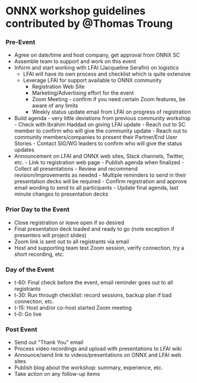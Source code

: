 # ONNX workshop guidelines contributed by @Thomas Troung

### Pre-Event
- Agree on date/time and host company, get approval from ONNX SC
- Assemble team to support and work on this event
- Inform and start working with LFAI (Jacqueline Serafin) on logistics
  - LFAI will have its own process and checklist which is quite extensive
  - Leverage LFAI for support available to ONNX community
      - Registration Web Site
      - Marketing/Advertising effort for the event
      - Zoom Meeting - confirm if you need certain Zoom features, be aware of any limits
      - Weekly status update email from LFAI on progress of registration
- Build agenda - very little deviations from previous community workshop
      - Check with Ibrahim Haddad on giving LFAI update
      - Reach out to SC member to confirm who will give the community update
      - Reach out to community members/companies to present their Partner/End User Stories
      - Contact SIG/WG leaders to confirm who will give the status updates
- Announcement on LFAI and ONNX web sites, Slack channels, Twitter, etc.
       - Link to registration web page
       - Publish agenda when finalized
       - Collect all presentations
           - Review and recommend revision/improvements as needed
           - Multiple reminders to send in their presentation decks will be required
           - Confirm registration and approve email wording to send to all participants
           - Update final agenda, last minute changes to presentation decks
           
### Prior Day to the Event
- Close registration or leave open if so desired
- Final presentation deck loaded and ready to go (note exception if presenters will project slides)
- Zoom link is sent out to all registrants via email
- Host and supporting team test Zoom session, verify connection, try a short recording, etc.
 
### Day of the Event     
- t-60: Final check before the event, email reminder goes out to all registrants
- t-30: Run through checklist: record sessions, backup plan if bad connection, etc.
- t-15: Host and/or co-host started Zoom meeting
- t-0: Go live
 
### Post Event
- Send out "Thank You" email
- Process video recordings and upload with presentations to LFAI wiki
- Announce/send link to videos/presentations on ONNX and LFAI web sites
- Publish blog about the workshop: summary, experience, etc.
- Take action on any follow-up items
